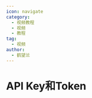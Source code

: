 ```yaml
---
icon: navigate
category:
  - 视频教程
  - 视频
  - 教程
tag:
  - 视频
author:
  - 鹤望兰
---
```


# API Key和Token

<VideoPlayer  src="https://cdn-v-content-01.ikechan8370.com/2.apikey%E5%92%8Ctoken.mp4" />